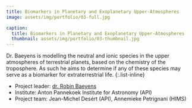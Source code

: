 ```yaml
---
title: Biomarkers in Planetary and Exoplanetary Upper-Atmospheres
image: assets/img/portfolio/03-full.jpg

caption:
  title: Biomarkers in Planetary and Exoplanetary Upper-Atmospheres
  thumbnail: assets/img/portfolio/03-thumbnail.jpg
---
```

Dr. Baeyens is modelling the neutral and ionic species in the upper atmospheres of terrestrial planets, based on the chemistry of the troposphere. As such he aims to determine if any of these species may serve as a biomarker for extraterrestrial life.
{:.list-inline}
- Project leader: [dr. Robin Baeyens](https://www.linkedin.com/in/robin-baeyens/)
- Institute: Anton Pannekoek Institute for Astronomy (API)
- Project team: Jean-Michel Desért (API), Annemieke Petrignani (HIMS)
